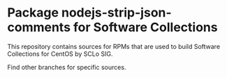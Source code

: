 # Package nodejs-strip-json-comments for Software Collections

This repository contains sources for RPMs that are used
to build Software Collections for CentOS by SCLo SIG.

Find other branches for specific sources.
